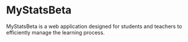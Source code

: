 # MyStatsBeta
MyStatsBeta is a web application designed for students and teachers to efficiently manage the learning process. 
